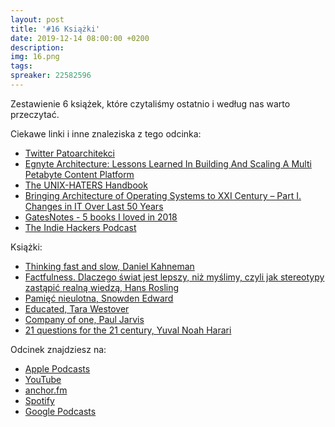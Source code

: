 ```yaml
---
layout: post
title: '#16 Książki'
date: 2019-12-14 08:00:00 +0200
description: 
img: 16.png
tags: 
spreaker: 22582596
---
```

Zestawienie 6 książek, które czytaliśmy ostatnio i według nas warto przeczytać.

Ciekawe linki i inne znaleziska z tego odcinka:

- [Twitter Patoarchitekci](https://twitter.com/patoarchitekci)
- [Egnyte Architecture: Lessons Learned In Building And Scaling A Multi Petabyte Content Platform](http://highscalability.com/blog/2019/11/25/egnyte-architecture-lessons-learned-in-building-and-scaling.html)
- [The UNIX-HATERS Handbook](https://web.mit.edu/~simsong/www/ugh.pdf)
- [Bringing Architecture of Operating Systems to XXI Century – Part I. Changes in IT Over Last 50 Years](http://ithare.com/bringing-architecture-of-operating-systems-to-xxi-century-part-i-changes-in-it-since-over-last-50-years/)
- [GatesNotes - 5 books I loved in 2018](https://www.gatesnotes.com/about-bill-gates/holiday-books-2018)
- [The Indie Hackers Podcast](https://www.indiehackers.com/podcast)

Książki:

- [Thinking fast and slow, Daniel Kahneman](https://lubimyczytac.pl/ksiazka/154212/pulapki-myslenia-o-mysleniu-szybkim-i-wolnym)
- [Factfulness. Dlaczego świat jest lepszy, niż myślimy, czyli jak stereotypy zastąpić realną wiedzą, Hans Rosling](https://lubimyczytac.pl/ksiazka/4860810/factfulness-dlaczego-swiat-jest-lepszy-niz-myslimy-czyli-jak-stereotypy-zastapic-realna-wiedza)
- [Pamięć nieulotna, Snowden Edward](https://lubimyczytac.pl/ksiazka/4896078/pamiec-nieulotna)
- [Educated, Tara Westover](https://lubimyczytac.pl/ksiazka/4890181/uwolniona-jak-wyksztalcenie-odmienilo-moje-zycie)
- [Company of one, Paul Jarvis](https://lubimyczytac.pl/ksiazka/4892174/firma-czyli-ty)
- [21 questions for the 21 century, Yuval Noah Harari](https://lubimyczytac.pl/ksiazka/4858281/21-lekcji-na-xxi-wiek)

Odcinek znajdziesz na:

- [Apple Podcasts](https://podcasts.apple.com/pl/podcast/ksi%C4%85%C5%BCki-1/id1477067604?i=1000459591819&l=pl)
- [YouTube](https://www.youtube.com/watch?v=gAJmS581ZCc)
- [anchor.fm](https://anchor.fm/patoarchitekciio/episodes/Ksiki-1-e9h6g0)
- [Spotify](https://open.spotify.com/episode/7h2TUugtIZSyQfxR6Smjq5)
- [Google Podcasts](https://podcasts.google.com/?feed=aHR0cHM6Ly9hbmNob3IuZm0vcy84NzIwMTBjL3BvZGNhc3QvcnNz&episode=MzZkMWUxMzgtYzYyZS1mOTZjLWQyYjktNjQ2OTAxNjQ5OWRm)
